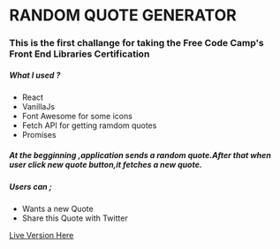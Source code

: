 #  RANDOM QUOTE GENERATOR 
### This is the first challange for taking the Free Code Camp's Front End Libraries Certification
##### What I used ?
- React
- VanillaJs
- Font Awesome for some icons
- Fetch API for getting ramdom quotes
- Promises
##### At the begginning ,application sends a random quote.After that when user click new quote button,it fetches a new quote.
##### Users can ;
 - Wants a new Quote
 - Share this Quote with Twitter 

 [ Live Version Here](https://rizikolik.github.io/RandomQuote-Machine/)
